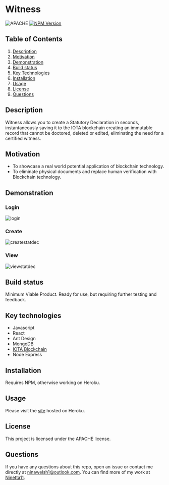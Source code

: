 # Witness
![APACHE](https://img.shields.io/badge/license-APACHE-green)
 [![NPM Version](https://img.shields.io/npm/v/npm.svg?style=flat)]()

  ## Table of Contents
  1. [Description](#description)
  2. [Motivation](#motivation)
  3. [Demonstration](#demonstration)
  4. [Build status](#build-status)
  5. [Key Technologies](#key-technologies)
  6. [Installation](#installation)
  7. [Usage](#usage)
  8. [License](#license)
  9. [Questions](#questions)
  
## Description
Witness allows you to create a Statutory Declaration in seconds, instantaneously saving it to the IOTA blockchain creating an immutable record that cannot be doctored, deleted or edited, eliminating the need for a certified witness.
## Motivation
* To showcase a real world potential application of blockchain technology. 
* To eliminate physical documents and replace human verification with Blockchain technology.
## Demonstration
### Login
![login](https://user-images.githubusercontent.com/65838273/107894964-9bca6c00-6f85-11eb-887d-254901411759.gif)

### Create
![createstatdec](https://user-images.githubusercontent.com/65838273/107895188-93266580-6f86-11eb-9ea4-d667ea11549a.gif)

### View
![viewstatdec](https://user-images.githubusercontent.com/65838273/107894976-a553d400-6f85-11eb-8117-18b12c4b40a7.gif)

## Build status
Minimum Viable Product. Ready for use, but requiring further testing and feedback.
## Key technologies
* Javascript
* React
* Ant Design
* MongoDB
* [IOTA Blockchain](https://iota.org)
* Node Express

## Installation
Requires NPM, otherwise working on Heroku.

## Usage
Please visit the <a href="https://project3-witness.herokuapp.com/">site</a> hosted on Heroku.

## License 
This project is licensed under the APACHE license.

## Questions
If you have any questions about this repo, open an issue or contact me directly at [ninawelsh1@outlook.com](mailto:ninawelsh1@outlook.com). You can find more of my work at [Ninetta11](https://www.github.com/Ninetta11).
